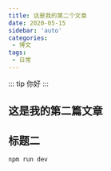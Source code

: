 ```yaml
---
title: 这是我的第二个文章
date: 2020-05-15
sidebar: 'auto'
categories:
 - 博文
tags:
 - 日常
---
```


::: tip
你好
:::
<!-- more -->

## 这是我的第二篇文章
## 标题二

```
npm run dev
```

